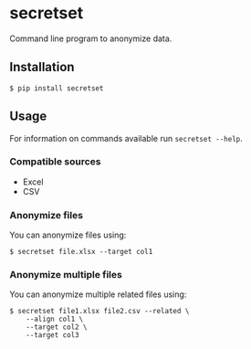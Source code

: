 # secretset

Command line program to anonymize data.

## Installation

```console
$ pip install secretset
```

## Usage

For information on commands available run `secretset --help`.

### Compatible sources

- Excel
- CSV

### Anonymize files

You can anonymize files using:

```console
$ secretset file.xlsx --target col1
```

### Anonymize multiple files

You can anonymize multiple related files using:

```console
$ secretset file1.xlsx file2.csv --related \
    --align col1 \
    --target col2 \
    --target col3
```
